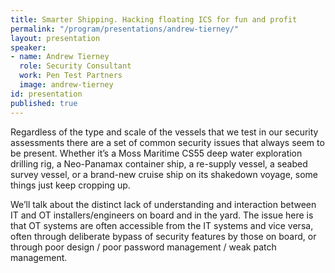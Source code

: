 ```yaml
---
title: Smarter Shipping. Hacking floating ICS for fun and profit
permalink: "/program/presentations/andrew-tierney/"
layout: presentation
speaker:
- name: Andrew Tierney
  role: Security Consultant
  work: Pen Test Partners
  image: andrew-tierney
id: presentation
published: true
---
```


Regardless of the type and scale of the vessels that we test in our security assessments there are a  set of common security issues that always seem to be present. Whether it’s a Moss Maritime CS55  deep water exploration drilling rig, a Neo-Panamax container ship, a re-supply vessel, a seabed  survey vessel, or a brand-new cruise ship on its shakedown voyage, some things just keep cropping  up.

We’ll talk about the distinct lack of understanding and interaction between IT and OT  installers/engineers on board and in the yard. The issue here is that OT systems are often accessible  from the IT systems and vice versa, often through deliberate bypass of security features by those on  board, or through poor design / poor password management / weak patch management. 
